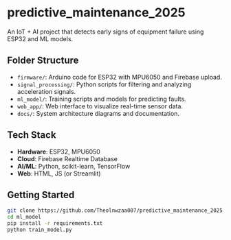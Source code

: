 # predictive_maintenance_2025

An IoT + AI project that detects early signs of equipment failure using ESP32 and ML models.

## Folder Structure

- `firmware/`: Arduino code for ESP32 with MPU6050 and Firebase upload.
- `signal_processing/`: Python scripts for filtering and analyzing acceleration signals.
- `ml_model/`: Training scripts and models for predicting faults.
- `web_app/`: Web interface to visualize real-time sensor data.
- `docs/`: System architecture diagrams and documentation.

## Tech Stack

- **Hardware**: ESP32, MPU6050
- **Cloud**: Firebase Realtime Database
- **AI/ML**: Python, scikit-learn, TensorFlow
- **Web**: HTML, JS (or Streamlit)

## Getting Started

```bash
git clone https://github.com/Theolnwzaa007/predictive_maintenance_2025.git
cd ml_model
pip install -r requirements.txt
python train_model.py
